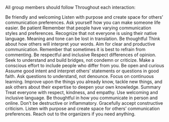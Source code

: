 All group members should follow
Throughout each interaction:

Be friendly and welcoming
Listen with purpose and create space for others’ communication preferences.
Ask yourself how you can make someone life easier.
Be patient
Remember that people have varying communication styles and preferences.
Recognize that not everyone is using their native language. Meaning and tone can be lost in translation.
Be thoughtful
Think about how others will interpret your words. Aim for clear and productive communication.
Remember that sometimes it is best to refrain from commenting.
Be respectful and inclusive
Respect differences of opinion.
Seek to understand and build bridges, not condemn or criticize.
Make a conscious effort to include people who differ from you.
Be open and curious
Assume good intent and interpret others’ statements or questions in good faith.
Ask questions to understand, not denounce.
Focus on continuous learning. Improve upon the things you already know, tackle new things, and ask others about their expertise to deepen your own knowledge.
Summary
Treat everyone with respect, kindness, and empathy.
Use welcoming and inclusive language.
Be thoughtful in how you communicate in person and online.
Don’t be destructive or inflammatory.
Gracefully accept constructive criticism.
Listen with purpose and create space for others’ communication preferences.
Reach out to the organizers if you need anything.
